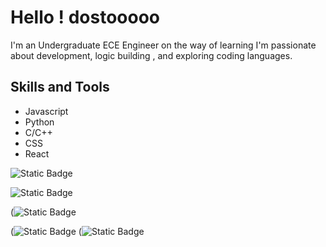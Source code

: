 # Hello ! dostooooo

I'm an Undergraduate ECE Engineer on the way of learning
I'm passionate about development, logic building , and exploring coding languages. 


## Skills and Tools

- Javascript
- Python
- C/C++
- CSS
- React

![Static Badge](https://img.shields.io/badge/React-%230362fc)

![Static Badge](https://img.shields.io/badge/Python-%23090a0a)

(![Static Badge](https://img.shields.io/badge/Javascript-%23bdb70b)

(![Static Badge](https://img.shields.io/badge/HTML-%23de5e09)
(![Static Badge](https://img.shields.io/badge/CSS-%23000000)
